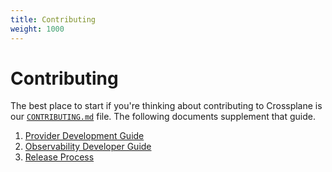 ```yaml
---
title: Contributing
weight: 1000
---
```


# Contributing

The best place to start if you're thinking about contributing to Crossplane is
our [`CONTRIBUTING.md`] file. The following documents supplement that guide.

1. [Provider Development Guide]
2. [Observability Developer Guide]
3. [Release Process]

[`CONTRIBUTING.md`]: https://github.com/crossplane/crossplane/blob/master/CONTRIBUTING.md
[Provider Development Guide]: provider_development_guide.md
[Observability Developer Guide]: observability_developer_guide.md
[Release Process]: release-process.md
